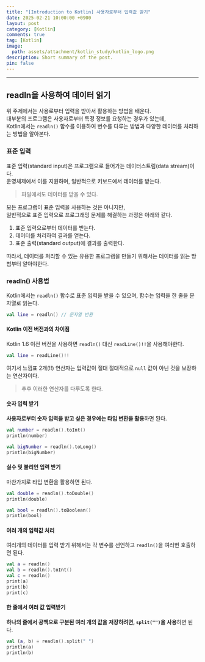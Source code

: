 ```yaml
---
title: "[Introduction to Kotlin] 사용자로부터 입력값 받기"
date: 2025-02-21 10:00:00 +0900
layout: post
category: [Kotlin]
comments: true
tag: [Kotlin]
image:
  path: assets/attachment/kotlin_study/kotlin_logo.png
description: Short summary of the post.
pin: false
---
```

- - -

## **readln을 사용하여 데이터 읽기**
위 주제에서는 사용로부터 입력을 받아서 활용하는 방법을 배운다.  
대부분의 프로그램은 사용자로부터 특정 정보를 요청하는 경우가 있는데,  
Kotlin에서는 `readln()` 함수를 이용하여 변수를 다루는 방법과 다양한 데이터를 처리하는 방법을 알아본다.

### **표준 입력**
표준 입력(standard input)은 프로그램으로 들어가는 데이터스트림(data stream)이다.  
운영체제에서 이를 지원하며, 일반적으로 키보드에서 데이터를 받는다.

> 파일에서도 데이터를 받을 수 있다.

모든 프로그램이 표준 입력을 사용하는 것은 아니지만,  
일반적으로 표준 입력으로 프로그래밍 문제를 해결하는 과정은 아래와 같다.

1. 표준 입력으로부터 데이터를 받는다.
2. 데이터를 처리하여 결과를 얻는다.
3. 표준 출력(standard output)에 결과를 출력한다.

따라서, 데이터를 처리할 수 있는 유용한 프로그램을 만들기 위해서는 데이터를 읽는 방법부터 알아야한다.

### **readln() 사용법**
Kotlin에서는 `readln()` 함수로 표준 입력을 받을 수 있으며, 함수는 입력을 한 줄을 문자열로 읽는다.

```kotlin
val line = readln() // 문자열 반환
```

#### **Kotlin 이전 버전과의 차이점**
Kotlin 1.6 이전 버전을 사용하면 `readln()` 대신 `readLine()!!`을 사용해야한다.

```kotlin
val line = readLine()!!
```
여기서 느낌표 2개(!!) 연산자는 입력값이 절대 절대적으로 `null` 값이 아닌 것을 보장하는 연산자이다.

> 추후 이러한 연산자를 다루도록 한다.

#### **숫자 입력 받기**
**사용자로부터 숫자 입력을 받고 싶은 경우에는 타입 변환을 활용**하면 된다.

```kotlin
val number = readln().toInt()
println(number)

val bigNumber = readln().toLong()
println(bigNumber)
```

#### **실수 및 불리언 입력 받기**
마찬가지로 타입 변환을 활용하면 된다.

```kotlin
val double = readln().toDouble()
println(double)

val bool = readln().toBoolean()
println(bool)
```

#### **여러 개의 입력값 처리**
여러개의 데이터를 입력 받기 위해서는 각 변수를 선언하고 `readln()`을 여러번 호출하면 된다.
```kotlin
val a = readln()
val b = readln().toInt()
val c = readln()
print(a)
print(b)
print(c)
```

#### **한 줄에서 여러 값 입력받기**
**하나의 줄에서 공백으로 구분된 여러 개의 값을 저장하려면, `split("")`을 사용**하면 된다.
```kotlin
val (a, b) = readln().split(" ")
println(a)
println(b)
```



